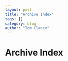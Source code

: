 ```yaml
---
layout: post
title: "Archive Index"
tags: []
category: blog
author: "Tom Clancy"
---
```


# Archive Index



